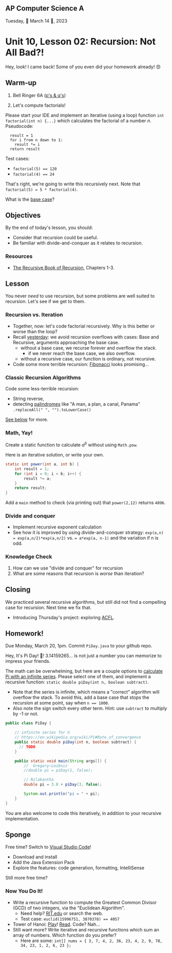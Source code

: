 ## AP Computer Science A

Tuesday, 🥧 March 14 🥧, 2023

# Unit 10, Lesson 02: Recursion: Not All Bad?!

Hey, look! I came back! Some of you even did your homework already! 😍

## Warm-up

1. Bell Ringer 6A ([p's & q's](https://www.merriam-webster.com/dictionary/p's%20and%20q's))

2. Let's compute factorials!

Please start your IDE and implement an iterative (using a loop) function `int factorial(int n) {...}` which calculates the factorial of a number _n_. Pseudocode:

```
  result = 1
  for i from n down to 1:
    result *= i
  return result
```

Test cases:

- `factorial(5) == 120`
- `factorial(4) == 24`

That's right, we're going to write this recursively next. Note that `factorial(5) = 5 * factorial(4)`.

What is the [base case](https://www.thoughtco.com/why-does-zero-factorial-equal-one-3126598)?

## Objectives

By the end of today's lesson, you should:

- Consider that recursion could be useful.
- Be familiar with divide-and-conquer as it relates to recursion.

### Resources

- [The Recursive Book of Recursion](https://inventwithpython.com/recursion/), Chapters 1-3.

## Lesson

You never _need_ to use recursion, but some problems are well suited to recursion. Let's see if we get to them.

### Recursion vs. Iteration

- Together, now: let's code factorial recursively. Why is this better or worse than the loop?
- Recall [yesterday](10-1.md): we avoid recursion overflows with cases: Base and Recursive, arguments approaching the base case.
  - without a base case, we recurse forever and overflow the stack.
    - if we never reach the base case, we also overflow.
  - without a recursive case, our function is ordinary, not recursive.
- Code some more terrible recursion: [Fibonacci](https://en.wikipedia.org/wiki/Fibonacci_sequence) looks promising...

### Classic Recursion Algorithms

Code some less-terrible recursion:

- String reverse,
- detecting [palindromes](https://czechtheworld.com/best-palindromes/) like "A man, a plan, a canal, Panama" `.replaceAll(" ", "").toLowerCase()`

[See below](#sponge) for more.

### Math, Yay!

Create a static function to calculate _a<sup>b</sup>_ without using `Math.pow`.

Here is an iterative solution, or write your own.

```java
static int power(int a, int b) {
    int result = 1;
    for (int i = 0; i < b; i++) {
        result *= a;
    }
    return result;
}
```

Add a `main` method to check (via printing out) that `power(2,12)` returns `4096`.

### Divide and conquer

- Implement recursive exponent calculation
- See how it is improved by using divide-and-conquer strategy: `exp(a,n) = exp(a,n/2)*exp(a,n/2)` vs. `= a*exp(a, n-1)` and the variation if n is odd.

### Knowledge Check

1. How can we use "divide and conquer" for recursion
2. What are some reasons that recursion is _worse_ than iteration?

## Closing

We practiced several recursive algorithms, but still did not find a compelling case for recursion. Next time we fix that.

- Introducing Thursday's project: exploring [ACFL](https://www.friendsoftheacfl.org/acfl-overview/).

## Homework!

Due Monday, March 20, 1pm. Commit `PiDay.java` to your github repo.

Hey, It's Pi Day! 🥧! 3.14159265... is not just a number you can memorize to impress your friends.

The math can be overwhelming, but here are a couple options to [calculate Pi with an infinite series](https://en.wikipedia.org/wiki/Pi#Rate_of_convergence). Please select one of them, and implement a recursive function: `static double piDay(int n, boolean subtract)`.

- Note that the series is infinite, which means a "correct" algorithm will overflow the stack. To avoid this, add a base case that stops the recursion at some point, say when `n == 1000`.
- Also note the sign switch every other term. Hint: use `subtract` to multiply by -1 or not.

```java
public class PiDay {

    // infinite series for π
    // https://en.wikipedia.org/wiki/Pi#Rate_of_convergence
    public static double piDay(int n, boolean subtract) {
      // TODO
    }

    public static void main(String args[]) {
        //  Gregory–Leibniz
        //double pi = piDay(1, false);

        // Nilakantha
        double pi = 3.0 + piDay(3, false);

        System.out.println("pi = " + pi);
    }
}
```

You are also welcome to code this iteratively, in addition to your recursive implementation.

## Sponge

Free time? Switch to [Visual Studio Code](https://code.visualstudio.com/)!

- Download and install
- Add the Java Extension Pack
- Explore the features: code generation, formatting, IntelliSense

Still more free time?

### Now You Do It!

- Write a recursive function to compute the Greatest Common Divisor (GCD) of two integers, via the "Euclidean Algorithm".
  - Need help? [RIT.edu](https://www.rit.edu/academicsuccesscenter/sites/rit.edu.academicsuccesscenter/files/documents/math-handouts/DM6_EuclideanAlgorithm_BP_9_22_14.pdf#page=3) or search the web.
  - Test case: `euclid(15996751, 3870378) == 4057`
- Tower of Hanoi: [Play](https://www.mathsisfun.com/games/towerofhanoi.html)! [Read](https://en.wikipedia.org/wiki/Tower_of_Hanoi). Code? Nah...
- Still want more? Write iterative and recursive functions which sum an array of numbers. Which function do you prefer?
  - Here are some: `int[] nums = { 3, 7, 4, 2, 36, 23, 4, 2, 9, 78, 34, 23, 1, 2, 6, 23 };`
